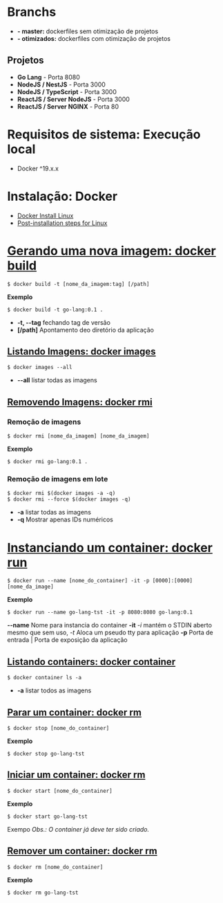 # Branchs
- **- master:** dockerfiles sem otimização de projetos
- **- otimizados:** dockerfiles com otimização de projetos
## Projetos
- **Go Lang** - Porta 8080
- **NodeJS / NestJS** - Porta 3000
- **NodeJS / TypeScript**  - Porta 3000
- **ReactJS / Server NodeJS** - Porta 3000
- **ReactJS / Server NGINX** - Porta 80
# Requisitos de sistema: Execução local
- Docker ^19.x.x
# Instalação: Docker
- [Docker Install Linux](https://docs.docker.com/engine/install/ubuntu/)
- [Post-installation steps for Linux](https://docs.docker.com/engine/install/linux-postinstall/)
# [Gerando uma nova imagem: docker build](https://docs.docker.com/engine/reference/commandline/image_build/)
```
$ docker build -t [nome_da_imagem:tag] [/path]
```
**Exemplo**
```
$ docker build -t go-lang:0.1 .
```
- **-t, --tag** fechando tag de versão
- **[/path]** Apontamento deo diretório da aplicação
## [Listando Imagens: docker images](https://docs.docker.com/engine/reference/commandline/images/)
```
$ docker images --all
```
- **--all** listar todas as imagens
## [Removendo Imagens: docker rmi](https://docs.docker.com/engine/reference/commandline/rmi/)
### Remoção de imagens
```
$ docker rmi [nome_da_imagem] [nome_da_imagem]
```
**Exemplo**
```
$ docker rmi go-lang:0.1 .
```
### Remoção de imagens em lote
```
$ docker rmi $(docker images -a -q)
$ docker rmi --force $(docker images -q)
```
- **-a** listar todas as imagens
- **-q** Mostrar apenas IDs numéricos

# [Instanciando um container: docker run](https://docs.docker.com/engine/reference/commandline/run/)
```
$ docker run --name [nome_do_container] -it -p [0000]:[0000] [nome_da_image]
```
**Exemplo**
```
$ docker run --name go-lang-tst -it -p 8080:8080 go-lang:0.1
```
**--name** Nome para instancia do container
**-it** *-i* mantém o STDIN aberto mesmo que sem uso, *-t* Aloca um pseudo tty para aplicação
**-p** Porta de entrada | Porta de exposição da aplicação

## [Listando containers: docker container](https://docs.docker.com/engine/reference/commandline/container_ls/)
```
$ docker container ls -a 
```
- **-a** listar todos as imagens

## [Parar um container: docker rm](https://docs.docker.com/engine/reference/commandline/stop/)
```
$ docker stop [nome_do_container]
```
**Exemplo**
```
$ docker stop go-lang-tst
```
## [Iniciar um container: docker rm](https://docs.docker.com/engine/reference/commandline/start/)
```
$ docker start [nome_do_container]
```
**Exemplo**
```
$ docker start go-lang-tst
```
Exempo
*Obs.: O container já deve ter sido criado.*
## [Remover um container: docker rm](https://docs.docker.com/engine/reference/commandline/rm/)
```
$ docker rm [nome_do_container]
```
**Exemplo**
```
$ docker rm go-lang-tst
```